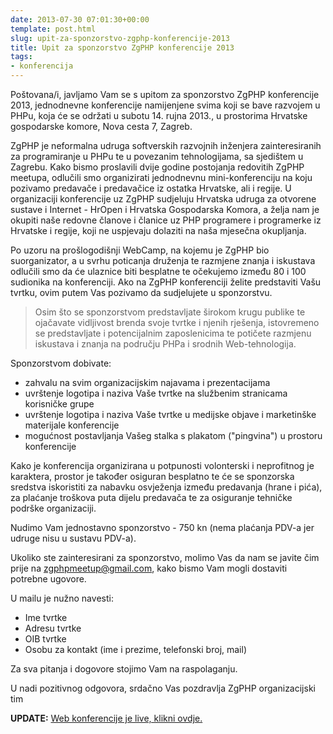 ```yaml
---
date: 2013-07-30 07:01:30+00:00
template: post.html
slug: upit-za-sponzorstvo-zgphp-konferencije-2013
title: Upit za sponzorstvo ZgPHP konferencije 2013
tags:
- konferencija
---
```


Poštovana/i, javljamo Vam se s upitom za sponzorstvo ZgPHP konferencije 2013,
jednodnevne konferencije namijenjene svima koji se bave razvojem u PHPu, koja će
se održati u subotu 14. rujna 2013., u prostorima Hrvatske gospodarske komore,
Nova cesta 7, Zagreb.

ZgPHP je neformalna udruga softverskih razvojnih inženjera zainteresiranih za
programiranje u PHPu te u povezanim tehnologijama, sa sjedištem u Zagrebu. Kako
bismo proslavili dvije godine postojanja redovitih ZgPHP meetupa, odlučili smo
organizirati jednodnevnu mini-konferenciju na koju pozivamo predavače i
predavačice iz ostatka Hrvatske, ali i regije. U organizaciji konferencije uz
ZgPHP sudjeluju Hrvatska udruga za otvorene sustave i Internet - HrOpen i
Hrvatska Gospodarska Komora, a želja nam je okupiti naše redovne članove i
članice uz PHP programere i programerke iz Hrvatske i regije, koji ne uspjevaju
dolaziti na naša mjesečna okupljanja.

Po uzoru na prošlogodišnji WebCamp, na kojemu je ZgPHP bio suorganizator, a u
svrhu poticanja druženja te razmjene znanja i iskustava odlučili smo da će
ulaznice biti besplatne te očekujemo između 80 i 100 sudionika na konferenciji.
Ako na ZgPHP konferenciji želite predstaviti Vašu tvrtku, ovim putem Vas
pozivamo da sudjelujete u sponzorstvu.

> Osim što se sponzorstvom predstavljate širokom krugu publike te ojačavate
> vidljivost brenda svoje tvrtke i njenih rješenja, istovremeno se predstavljate
> i potencijalnim zaposlenicima te potičete razmjenu iskustava i znanja na
> području PHPa i srodnih Web-tehnologija.

Sponzorstvom dobivate:

  * zahvalu na svim organizacijskim najavama i prezentacijama
  * uvrštenje logotipa i naziva Vaše tvrtke na službenim stranicama korisničke
    grupe
  * uvrštenje logotipa i naziva Vaše tvrtke u medijske objave i marketinške
    materijale konferencije
  * mogućnost postavljanja Vašeg stalka s plakatom ("pingvina") u prostoru
    konferencije

Kako je konferencija organizirana u potpunosti volonterski i neprofitnog je
karaktera, prostor je također osiguran besplatno te će se sponzorska sredstva
iskoristiti za nabavku osvježenja između predavanja (hrane i pića), za plaćanje
troškova puta dijelu predavača te za osiguranje tehničke podrške organizaciji.

Nudimo Vam jednostavno sponzorstvo - 750 kn (nema plaćanja PDV-a jer udruge nisu
u sustavu PDV-a).

Ukoliko ste zainteresirani za sponzorstvo, molimo Vas da nam se javite čim prije
na zgphpmeetup@gmail.com, kako bismo Vam mogli dostaviti potrebne ugovore.

U mailu je nužno navesti:

* Ime tvrtke
* Adresu tvrtke
* OIB tvrtke
* Osobu za kontakt (ime i prezime, telefonski broj, mail)

Za sva pitanja i dogovore stojimo Vam na raspolaganju.

U nadi pozitivnog odgovora, srdačno Vas pozdravlja
ZgPHP organizacijski tim

**UPDATE:** [Web konferencije je live, klikni ovdje.](http://2013.zgphp.org/)
